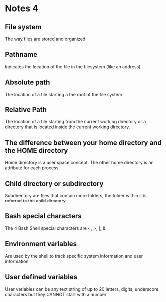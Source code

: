 # Notes 4

## File system
The way files are stored and organized

## Pathname
Indicates the location of the file in the filesystem (like an address)

## Absolute path
The location of a file starting a the root of the file system

## Relative Path
The location of a file starting from the current working directory or a directory that is located inside the current working directory. 

## The difference between your home directory and the HOME directory 

Home directory is a user space concept. The other home directory is an attribute for each process.

## Child directory or subdirectory
Subdirectory are files that contain more folders, the folder within it is referred to the child directory

## Bash special characters
The 4 Bash Shell special characters are <, >, |, &

## Environment variables
Are used by the shell to track specific system information and user information 

## User defined variables
User variables can be any text string of up to 20 letters, digits, underscore characters but they CANNOT start with a number
